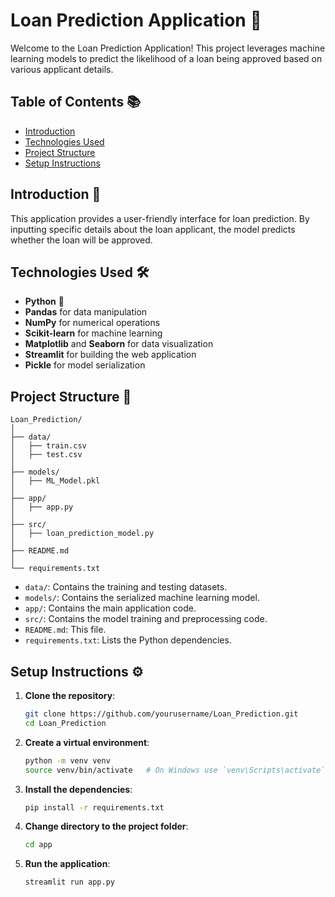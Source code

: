 # Loan Prediction Application 🏦

Welcome to the Loan Prediction Application! This project leverages machine learning models to predict the likelihood of a loan being approved based on various applicant details.

## Table of Contents 📚
- [Introduction](#introduction-📖)
- [Technologies Used](#technologies-used-🛠️)
- [Project Structure](#project-structure-📁)
- [Setup Instructions](#setup-instructions-⚙️)

## Introduction 📖

This application provides a user-friendly interface for loan prediction. By inputting specific details about the loan applicant, the model predicts whether the loan will be approved.

## Technologies Used 🛠️

- **Python** 🐍
- **Pandas** for data manipulation
- **NumPy** for numerical operations
- **Scikit-learn** for machine learning
- **Matplotlib** and **Seaborn** for data visualization
- **Streamlit** for building the web application
- **Pickle** for model serialization

## Project Structure 📁

```
Loan_Prediction/
│
├── data/
│   ├── train.csv
│   ├── test.csv
│
├── models/
│   ├── ML_Model.pkl
│
├── app/
│   ├── app.py
│
├── src/
│   ├── loan_prediction_model.py
│
├── README.md
│
└── requirements.txt
```

- `data/`: Contains the training and testing datasets.
- `models/`: Contains the serialized machine learning model.
- `app/`: Contains the main application code.
- `src/`: Contains the model training and preprocessing code.
- `README.md`: This file.
- `requirements.txt`: Lists the Python dependencies.

## Setup Instructions ⚙️

1. **Clone the repository**:

   ```bash
   git clone https://github.com/yourusername/Loan_Prediction.git
   cd Loan_Prediction
   ```

2. **Create a virtual environment**:

   ```bash
   python -m venv venv
   source venv/bin/activate   # On Windows use `venv\Scripts\activate`
   ```

3. **Install the dependencies**:

   ```bash
   pip install -r requirements.txt
   ```

4. **Change directory to the project folder**:

   ```bash
   cd app
   ```

5. **Run the application**:

   ```bash
   streamlit run app.py
   ```

